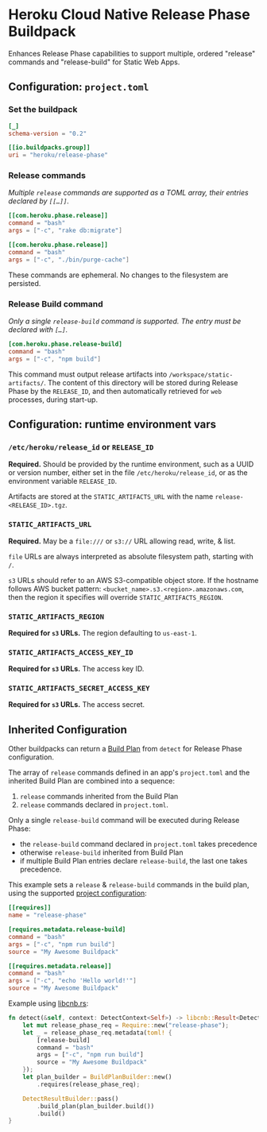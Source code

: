 # Heroku Cloud Native Release Phase Buildpack

Enhances Release Phase capabilities to support multiple, ordered "release" commands and "release-build" for Static Web Apps.

## Configuration: `project.toml`

### Set the buildpack

```toml
[_]
schema-version = "0.2"

[[io.buildpacks.group]]
uri = "heroku/release-phase"
```

### Release commands

*Multiple `release` commands are supported as a TOML array, their entries declared by `[[…]]`.*

```toml
[[com.heroku.phase.release]]
command = "bash"
args = ["-c", "rake db:migrate"]

[[com.heroku.phase.release]]
command = "bash"
args = ["-c", "./bin/purge-cache"]
```

These commands are ephemeral. No changes to the filesystem are persisted.

### Release Build command

*Only a single `release-build` command is supported. The entry must be declared with `[…]`.*

```toml
[com.heroku.phase.release-build]
command = "bash"
args = ["-c", "npm build"]
```

This command must output release artifacts into `/workspace/static-artifacts/`. The content of this directory will be stored during Release Phase by the `RELEASE_ID`, and then automatically retrieved for `web` processes, during start-up.

## Configuration: runtime environment vars

### `/etc/heroku/release_id` or `RELEASE_ID`

**Required.** Should be provided by the runtime environment, such as a UUID or version number, either set in the file `/etc/heroku/release_id`, or as the environment variable `RELEASE_ID`.

Artifacts are stored at the `STATIC_ARTIFACTS_URL` with the name `release-<RELEASE_ID>.tgz`.

### `STATIC_ARTIFACTS_URL`

**Required.** May be a `file:///` or `s3://` URL allowing read, write, & list.

`file` URLs are always interpreted as absolute filesystem path, starting with `/`.

`s3` URLs should refer to an AWS S3-compatible object store. If the hostname follows AWS bucket pattern: `<bucket_name>.s3.<region>.amazonaws.com`, then the region it specifies will override `STATIC_ARTIFACTS_REGION`.

### `STATIC_ARTIFACTS_REGION`

**Required for `s3` URLs.** The region defaulting to `us-east-1`.

### `STATIC_ARTIFACTS_ACCESS_KEY_ID`

**Required for `s3` URLs.** The access key ID.

### `STATIC_ARTIFACTS_SECRET_ACCESS_KEY`

**Required for `s3` URLs.** The access secret.

## Inherited Configuration

Other buildpacks can return a [Build Plan](https://github.com/buildpacks/spec/blob/main/buildpack.md#build-plan-toml) from `detect` for Release Phase configuration.

The array of `release` commands defined in an app's `project.toml` and the inherited Build Plan are combined into a sequence:
1. `release` commands inherited from the Build Plan
2. `release` commands declared in `project.toml`.

Only a single `release-build` command will be executed during Release Phase:
* the `release-build` command declared in `project.toml` takes precedence
* otherwise `release-build` inherited from Build Plan
* if multiple Build Plan entries declare `release-build`, the last one takes precedence.

This example sets a `release` & `release-build` commands in the build plan, using the supported [project configuration](#configuration-projecttoml):

```toml
[[requires]]
name = "release-phase"

[requires.metadata.release-build]
command = "bash"
args = ["-c", "npm run build"]
source = "My Awesome Buildpack"

[[requires.metadata.release]]
command = "bash"
args = ["-c", "echo 'Hello world!'"]
source = "My Awesome Buildpack"
```

Example using [libcnb.rs](https://github.com/heroku/libcnb.rs):

```rust
fn detect(&self, context: DetectContext<Self>) -> libcnb::Result<DetectResult, Self::Error> {
    let mut release_phase_req = Require::new("release-phase");
    let _ = release_phase_req.metadata(toml! {
        [release-build]
        command = "bash"
        args = ["-c", "npm run build"]
        source = "My Awesome Buildpack"
    });
    let plan_builder = BuildPlanBuilder::new()
        .requires(release_phase_req);

    DetectResultBuilder::pass()
        .build_plan(plan_builder.build())
        .build()
}
```
